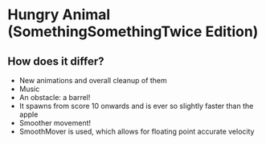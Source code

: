 # Hungry Animal (SomethingSomethingTwice Edition)
## How does it differ?
- New animations and overall cleanup of them
- Music
- An obstacle: a barrel!
 - It spawns from score 10 onwards and is ever so slightly faster than the apple
- Smoother movement!
 - SmoothMover is used, which allows for floating point accurate velocity
